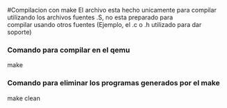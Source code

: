 #Compilacion con make
El archivo esta hecho unicamente para compilar utilizando los archivos fuentes .S, no esta preparado para  
compilar usando otros fuentes (Ejemplo, el .c o .h utilizado para dar soporte)

### Comando para compilar en el qemu 
make

### Comando para eliminar los programas generados por el make
make clean


